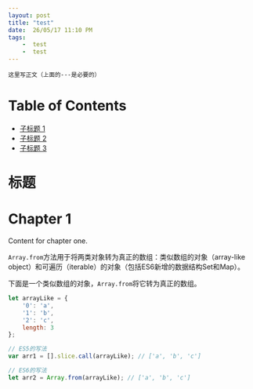 ```yaml
---
layout: post
title: "test"
date:  26/05/17 11:10 PM
tags: 
	-  test
	-  test
---
```

    这里写正文（上面的---是必要的）
# Table of Contents
  * [子标题 1](#chapter-1)
  * [子标题 2](#chapter-2)
  * [子标题 3](#chapter-3)
    
# 标题
# Chapter 1 <a id="chapter-1"></a>
Content for chapter one.       


`Array.from`方法用于将两类对象转为真正的数组：类似数组的对象（array-like object）和可遍历（iterable）的对象（包括ES6新增的数据结构Set和Map）。

下面是一个类似数组的对象，`Array.from`将它转为真正的数组。

```javascript
let arrayLike = {
    '0': 'a',
    '1': 'b',
    '2': 'c',
    length: 3
};

// ES5的写法
var arr1 = [].slice.call(arrayLike); // ['a', 'b', 'c']

// ES6的写法
let arr2 = Array.from(arrayLike); // ['a', 'b', 'c']
```
